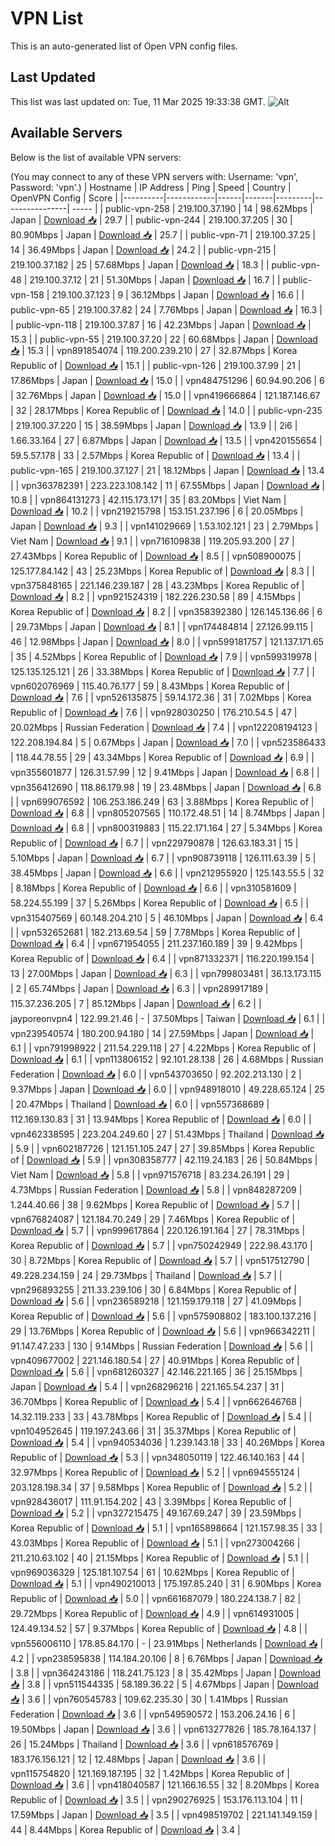 # VPN List

This is an auto-generated list of Open VPN config files.

## Last Updated

This list was last updated on: Tue, 11 Mar 2025 19:33:38 GMT.
![Alt](https://repobeats.axiom.co/api/embed/186b98318ef1479477931607c1ad7d823f12451f.svg "Repobeats analytics image")

## Available Servers

Below is the list of available VPN servers:

(You may connect to any of these VPN servers with: Username: 'vpn', Password: 'vpn'.)
| Hostname | IP Address | Ping | Speed | Country | OpenVPN Config | Score |
|----------|------------|------|-------|---------|----------------| ----- |
| public-vpn-258 | 219.100.37.190 | 14 | 98.62Mbps | Japan | [Download 📥](./configs/server_0_JP.ovpn) | 29.7 |
| public-vpn-244 | 219.100.37.205 | 30 | 80.90Mbps | Japan | [Download 📥](./configs/server_1_JP.ovpn) | 25.7 |
| public-vpn-71 | 219.100.37.25 | 14 | 36.49Mbps | Japan | [Download 📥](./configs/server_2_JP.ovpn) | 24.2 |
| public-vpn-215 | 219.100.37.182 | 25 | 57.68Mbps | Japan | [Download 📥](./configs/server_3_JP.ovpn) | 18.3 |
| public-vpn-48 | 219.100.37.12 | 21 | 51.30Mbps | Japan | [Download 📥](./configs/server_4_JP.ovpn) | 16.7 |
| public-vpn-158 | 219.100.37.123 | 9 | 36.12Mbps | Japan | [Download 📥](./configs/server_5_JP.ovpn) | 16.6 |
| public-vpn-65 | 219.100.37.82 | 24 | 7.76Mbps | Japan | [Download 📥](./configs/server_6_JP.ovpn) | 16.3 |
| public-vpn-118 | 219.100.37.87 | 16 | 42.23Mbps | Japan | [Download 📥](./configs/server_7_JP.ovpn) | 15.3 |
| public-vpn-55 | 219.100.37.20 | 22 | 60.68Mbps | Japan | [Download 📥](./configs/server_8_JP.ovpn) | 15.3 |
| vpn891854074 | 119.200.239.210 | 27 | 32.87Mbps | Korea Republic of | [Download 📥](./configs/server_9_KR.ovpn) | 15.1 |
| public-vpn-126 | 219.100.37.99 | 21 | 17.86Mbps | Japan | [Download 📥](./configs/server_10_JP.ovpn) | 15.0 |
| vpn484751296 | 60.94.90.206 | 6 | 32.76Mbps | Japan | [Download 📥](./configs/server_11_JP.ovpn) | 15.0 |
| vpn419666864 | 121.187.146.67 | 32 | 28.17Mbps | Korea Republic of | [Download 📥](./configs/server_12_KR.ovpn) | 14.0 |
| public-vpn-235 | 219.100.37.220 | 15 | 38.59Mbps | Japan | [Download 📥](./configs/server_13_JP.ovpn) | 13.9 |
| 2i6 | 1.66.33.164 | 27 | 6.87Mbps | Japan | [Download 📥](./configs/server_14_JP.ovpn) | 13.5 |
| vpn420155654 | 59.5.57.178 | 33 | 2.57Mbps | Korea Republic of | [Download 📥](./configs/server_15_KR.ovpn) | 13.4 |
| public-vpn-165 | 219.100.37.127 | 21 | 18.12Mbps | Japan | [Download 📥](./configs/server_16_JP.ovpn) | 13.4 |
| vpn363782391 | 223.223.108.142 | 11 | 67.55Mbps | Japan | [Download 📥](./configs/server_17_JP.ovpn) | 10.8 |
| vpn864131273 | 42.115.173.171 | 35 | 83.20Mbps | Viet Nam | [Download 📥](./configs/server_18_VN.ovpn) | 10.2 |
| vpn219215798 | 153.151.237.196 | 6 | 20.05Mbps | Japan | [Download 📥](./configs/server_19_JP.ovpn) | 9.3 |
| vpn141029669 | 1.53.102.121 | 23 | 2.79Mbps | Viet Nam | [Download 📥](./configs/server_20_VN.ovpn) | 9.1 |
| vpn716109838 | 119.205.93.200 | 27 | 27.43Mbps | Korea Republic of | [Download 📥](./configs/server_21_KR.ovpn) | 8.5 |
| vpn508900075 | 125.177.84.142 | 43 | 25.23Mbps | Korea Republic of | [Download 📥](./configs/server_22_KR.ovpn) | 8.3 |
| vpn375848165 | 221.146.239.187 | 28 | 43.23Mbps | Korea Republic of | [Download 📥](./configs/server_23_KR.ovpn) | 8.2 |
| vpn921524319 | 182.226.230.58 | 89 | 4.15Mbps | Korea Republic of | [Download 📥](./configs/server_24_KR.ovpn) | 8.2 |
| vpn358392380 | 126.145.136.66 | 6 | 29.73Mbps | Japan | [Download 📥](./configs/server_25_JP.ovpn) | 8.1 |
| vpn174484814 | 27.126.99.115 | 46 | 12.98Mbps | Japan | [Download 📥](./configs/server_26_JP.ovpn) | 8.0 |
| vpn599181757 | 121.137.171.65 | 35 | 4.52Mbps | Korea Republic of | [Download 📥](./configs/server_27_KR.ovpn) | 7.9 |
| vpn599319978 | 125.135.125.121 | 26 | 33.38Mbps | Korea Republic of | [Download 📥](./configs/server_28_KR.ovpn) | 7.7 |
| vpn602076969 | 115.40.76.177 | 59 | 8.43Mbps | Korea Republic of | [Download 📥](./configs/server_29_KR.ovpn) | 7.6 |
| vpn526135875 | 59.14.172.36 | 31 | 7.02Mbps | Korea Republic of | [Download 📥](./configs/server_30_KR.ovpn) | 7.6 |
| vpn928030250 | 176.210.54.5 | 47 | 20.02Mbps | Russian Federation | [Download 📥](./configs/server_31_RU.ovpn) | 7.4 |
| vpn122208194123 | 122.208.194.84 | 5 | 0.67Mbps | Japan | [Download 📥](./configs/server_32_JP.ovpn) | 7.0 |
| vpn523586433 | 118.44.78.55 | 29 | 43.34Mbps | Korea Republic of | [Download 📥](./configs/server_33_KR.ovpn) | 6.9 |
| vpn355601877 | 126.31.57.99 | 12 | 9.41Mbps | Japan | [Download 📥](./configs/server_34_JP.ovpn) | 6.8 |
| vpn356412690 | 118.86.179.98 | 19 | 23.48Mbps | Japan | [Download 📥](./configs/server_35_JP.ovpn) | 6.8 |
| vpn699076592 | 106.253.186.249 | 63 | 3.88Mbps | Korea Republic of | [Download 📥](./configs/server_36_KR.ovpn) | 6.8 |
| vpn805207565 | 110.172.48.51 | 14 | 8.74Mbps | Japan | [Download 📥](./configs/server_37_JP.ovpn) | 6.8 |
| vpn800319883 | 115.22.171.164 | 27 | 5.34Mbps | Korea Republic of | [Download 📥](./configs/server_38_KR.ovpn) | 6.7 |
| vpn229790878 | 126.63.183.31 | 15 | 5.10Mbps | Japan | [Download 📥](./configs/server_39_JP.ovpn) | 6.7 |
| vpn908739118 | 126.111.63.39 | 5 | 38.45Mbps | Japan | [Download 📥](./configs/server_40_JP.ovpn) | 6.6 |
| vpn212955920 | 125.143.55.5 | 32 | 8.18Mbps | Korea Republic of | [Download 📥](./configs/server_41_KR.ovpn) | 6.6 |
| vpn310581609 | 58.224.55.199 | 37 | 5.26Mbps | Korea Republic of | [Download 📥](./configs/server_42_KR.ovpn) | 6.5 |
| vpn315407569 | 60.148.204.210 | 5 | 46.10Mbps | Japan | [Download 📥](./configs/server_43_JP.ovpn) | 6.4 |
| vpn532652681 | 182.213.69.54 | 59 | 7.78Mbps | Korea Republic of | [Download 📥](./configs/server_44_KR.ovpn) | 6.4 |
| vpn671954055 | 211.237.160.189 | 39 | 9.42Mbps | Korea Republic of | [Download 📥](./configs/server_45_KR.ovpn) | 6.4 |
| vpn871332371 | 116.220.199.154 | 13 | 27.00Mbps | Japan | [Download 📥](./configs/server_46_JP.ovpn) | 6.3 |
| vpn799803481 | 36.13.173.115 | 2 | 65.74Mbps | Japan | [Download 📥](./configs/server_47_JP.ovpn) | 6.3 |
| vpn289917189 | 115.37.236.205 | 7 | 85.12Mbps | Japan | [Download 📥](./configs/server_48_JP.ovpn) | 6.2 |
| jayporeonvpn4 | 122.99.21.46 | - | 37.50Mbps | Taiwan | [Download 📥](./configs/server_49_TW.ovpn) | 6.1 |
| vpn239540574 | 180.200.94.180 | 14 | 27.59Mbps | Japan | [Download 📥](./configs/server_50_JP.ovpn) | 6.1 |
| vpn791998922 | 211.54.229.118 | 27 | 4.22Mbps | Korea Republic of | [Download 📥](./configs/server_51_KR.ovpn) | 6.1 |
| vpn113806152 | 92.101.28.138 | 26 | 4.68Mbps | Russian Federation | [Download 📥](./configs/server_52_RU.ovpn) | 6.0 |
| vpn543703650 | 92.202.213.130 | 2 | 9.37Mbps | Japan | [Download 📥](./configs/server_53_JP.ovpn) | 6.0 |
| vpn948918010 | 49.228.65.124 | 25 | 20.47Mbps | Thailand | [Download 📥](./configs/server_54_TH.ovpn) | 6.0 |
| vpn557368689 | 112.169.130.83 | 31 | 13.94Mbps | Korea Republic of | [Download 📥](./configs/server_55_KR.ovpn) | 6.0 |
| vpn462338595 | 223.204.249.60 | 27 | 51.43Mbps | Thailand | [Download 📥](./configs/server_56_TH.ovpn) | 5.9 |
| vpn602187726 | 121.151.105.247 | 27 | 39.85Mbps | Korea Republic of | [Download 📥](./configs/server_57_KR.ovpn) | 5.9 |
| vpn308358777 | 42.119.24.183 | 26 | 50.84Mbps | Viet Nam | [Download 📥](./configs/server_58_VN.ovpn) | 5.8 |
| vpn971576718 | 83.234.26.191 | 29 | 4.73Mbps | Russian Federation | [Download 📥](./configs/server_59_RU.ovpn) | 5.8 |
| vpn848287209 | 1.244.40.66 | 38 | 9.62Mbps | Korea Republic of | [Download 📥](./configs/server_60_KR.ovpn) | 5.7 |
| vpn676824087 | 121.184.70.249 | 29 | 7.46Mbps | Korea Republic of | [Download 📥](./configs/server_61_KR.ovpn) | 5.7 |
| vpn999617864 | 220.126.191.164 | 27 | 78.31Mbps | Korea Republic of | [Download 📥](./configs/server_62_KR.ovpn) | 5.7 |
| vpn750242949 | 222.98.43.170 | 30 | 8.72Mbps | Korea Republic of | [Download 📥](./configs/server_63_KR.ovpn) | 5.7 |
| vpn517512790 | 49.228.234.159 | 24 | 29.73Mbps | Thailand | [Download 📥](./configs/server_64_TH.ovpn) | 5.7 |
| vpn296893255 | 211.33.239.106 | 30 | 6.84Mbps | Korea Republic of | [Download 📥](./configs/server_65_KR.ovpn) | 5.6 |
| vpn236589218 | 121.159.179.118 | 27 | 41.09Mbps | Korea Republic of | [Download 📥](./configs/server_66_KR.ovpn) | 5.6 |
| vpn575908802 | 183.100.137.216 | 29 | 13.76Mbps | Korea Republic of | [Download 📥](./configs/server_67_KR.ovpn) | 5.6 |
| vpn966342211 | 91.147.47.233 | 130 | 9.14Mbps | Russian Federation | [Download 📥](./configs/server_68_RU.ovpn) | 5.6 |
| vpn409677002 | 221.146.180.54 | 27 | 40.91Mbps | Korea Republic of | [Download 📥](./configs/server_69_KR.ovpn) | 5.6 |
| vpn681260327 | 42.146.221.165 | 36 | 25.15Mbps | Japan | [Download 📥](./configs/server_70_JP.ovpn) | 5.4 |
| vpn268296216 | 221.165.54.237 | 31 | 36.70Mbps | Korea Republic of | [Download 📥](./configs/server_71_KR.ovpn) | 5.4 |
| vpn662646768 | 14.32.119.233 | 33 | 43.78Mbps | Korea Republic of | [Download 📥](./configs/server_72_KR.ovpn) | 5.4 |
| vpn104952645 | 119.197.243.66 | 31 | 35.37Mbps | Korea Republic of | [Download 📥](./configs/server_73_KR.ovpn) | 5.4 |
| vpn940534036 | 1.239.143.18 | 33 | 40.26Mbps | Korea Republic of | [Download 📥](./configs/server_74_KR.ovpn) | 5.3 |
| vpn348050119 | 122.46.140.163 | 44 | 32.97Mbps | Korea Republic of | [Download 📥](./configs/server_75_KR.ovpn) | 5.2 |
| vpn694555124 | 203.128.198.34 | 37 | 9.58Mbps | Korea Republic of | [Download 📥](./configs/server_76_KR.ovpn) | 5.2 |
| vpn928436017 | 111.91.154.202 | 43 | 3.39Mbps | Korea Republic of | [Download 📥](./configs/server_77_KR.ovpn) | 5.2 |
| vpn327215475 | 49.167.69.247 | 39 | 23.59Mbps | Korea Republic of | [Download 📥](./configs/server_78_KR.ovpn) | 5.1 |
| vpn165898664 | 121.157.98.35 | 33 | 43.03Mbps | Korea Republic of | [Download 📥](./configs/server_79_KR.ovpn) | 5.1 |
| vpn273004266 | 211.210.63.102 | 40 | 21.15Mbps | Korea Republic of | [Download 📥](./configs/server_80_KR.ovpn) | 5.1 |
| vpn969036329 | 125.181.107.54 | 61 | 10.62Mbps | Korea Republic of | [Download 📥](./configs/server_81_KR.ovpn) | 5.1 |
| vpn490210013 | 175.197.85.240 | 31 | 6.90Mbps | Korea Republic of | [Download 📥](./configs/server_82_KR.ovpn) | 5.0 |
| vpn661687079 | 180.224.138.7 | 82 | 29.72Mbps | Korea Republic of | [Download 📥](./configs/server_83_KR.ovpn) | 4.9 |
| vpn614931005 | 124.49.134.52 | 57 | 9.37Mbps | Korea Republic of | [Download 📥](./configs/server_84_KR.ovpn) | 4.8 |
| vpn556006110 | 178.85.84.170 | - | 23.91Mbps | Netherlands | [Download 📥](./configs/server_85_NL.ovpn) | 4.2 |
| vpn238595838 | 114.184.20.106 | 8 | 6.76Mbps | Japan | [Download 📥](./configs/server_86_JP.ovpn) | 3.8 |
| vpn364243186 | 118.241.75.123 | 8 | 35.42Mbps | Japan | [Download 📥](./configs/server_87_JP.ovpn) | 3.8 |
| vpn511544335 | 58.189.36.22 | 5 | 4.67Mbps | Japan | [Download 📥](./configs/server_88_JP.ovpn) | 3.6 |
| vpn760545783 | 109.62.235.30 | 30 | 1.41Mbps | Russian Federation | [Download 📥](./configs/server_89_RU.ovpn) | 3.6 |
| vpn549590572 | 153.206.24.16 | 6 | 19.50Mbps | Japan | [Download 📥](./configs/server_90_JP.ovpn) | 3.6 |
| vpn613277826 | 185.78.164.137 | 26 | 15.24Mbps | Thailand | [Download 📥](./configs/server_91_TH.ovpn) | 3.6 |
| vpn618576769 | 183.176.156.121 | 12 | 12.48Mbps | Japan | [Download 📥](./configs/server_92_JP.ovpn) | 3.6 |
| vpn115754820 | 121.169.187.195 | 32 | 1.42Mbps | Korea Republic of | [Download 📥](./configs/server_93_KR.ovpn) | 3.6 |
| vpn418040587 | 121.166.16.55 | 32 | 8.20Mbps | Korea Republic of | [Download 📥](./configs/server_94_KR.ovpn) | 3.5 |
| vpn290276925 | 153.176.113.104 | 11 | 17.59Mbps | Japan | [Download 📥](./configs/server_95_JP.ovpn) | 3.5 |
| vpn498519702 | 221.141.149.159 | 44 | 8.44Mbps | Korea Republic of | [Download 📥](./configs/server_96_KR.ovpn) | 3.4 |
